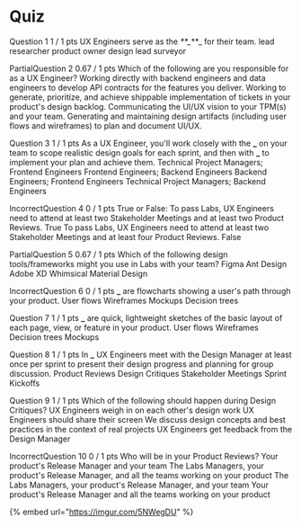 # Quiz

Question 1 1 / 1 pts UX Engineers serve as the _**\__**_ for their team. lead researcher product owner design lead surveyor

PartialQuestion 2 0.67 / 1 pts Which of the following are you responsible for as a UX Engineer? Working directly with backend engineers and data engineers to develop API contracts for the features you deliver. Working to generate, prioritize, and achieve shippable implementation of tickets in your product's design backlog. Communicating the UI/UX vision to your TPM(s) and your team. Generating and maintaining design artifacts (including user flows and wireframes) to plan and document UI/UX.

Question 3 1 / 1 pts As a UX Engineer, you'll work closely with the **\_** on your team to scope realistic design goals for each sprint, and then with **\_** to implement your plan and achieve them. Technical Project Managers; Frontend Engineers Frontend Engineers; Backend Engineers Backend Engineers; Frontend Engineers Technical Project Managers; Backend Engineers

IncorrectQuestion 4 0 / 1 pts True or False: To pass Labs, UX Engineers need to attend at least two Stakeholder Meetings and at least two Product Reviews. True To pass Labs, UX Engineers need to attend at least two Stakeholder Meetings and at least four Product Reviews. False

PartialQuestion 5 0.67 / 1 pts Which of the following design tools/frameworks might you use in Labs with your team? Figma Ant Design Adobe XD Whimsical Material Design

IncorrectQuestion 6 0 / 1 pts **\_** are flowcharts showing a user's path through your product. User flows Wireframes Mockups Decision trees

Question 7 1 / 1 pts **\_** are quick, lightweight sketches of the basic layout of each page, view, or feature in your product. User flows Wireframes Decision trees Mockups

Question 8 1 / 1 pts In **\_** UX Engineers meet with the Design Manager at least once per sprint to present their design progress and planning for group discussion. Product Reviews Design Critiques Stakeholder Meetings Sprint Kickoffs

Question 9 1 / 1 pts Which of the following should happen during Design Critiques? UX Engineers weigh in on each other's design work UX Engineers should share their screen We discuss design concepts and best practices in the context of real projects UX Engineers get feedback from the Design Manager

IncorrectQuestion 10 0 / 1 pts Who will be in your Product Reviews? Your product's Release Manager and your team The Labs Managers, your product's Release Manager, and all the teams working on your product The Labs Managers, your product's Release Manager, and your team Your product's Release Manager and all the teams working on your product



{% embed url="https://imgur.com/5NWegDU" %}



